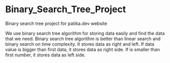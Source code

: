 # Binary_Search_Tree_Project
Binary search tree project for patika.dev website

We use binary search tree algorithm for storing data easily and find the data that we need. Binary search tree algorithm is better than linear search and binary search on time complexity. It stores data as right and left. If data value is bigger than first data, it stores data as right side. If is smaller than first number, it stores data as left side.
